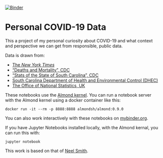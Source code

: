 [![Binder](https://mybinder.org/badge_logo.svg)](https://mybinder.org/v2/gh/Eumaeus/covid-data/master)

# Personal COVID-19 Data

This a project of my personal curiosity about COVID-19 and what context and perspective we can get from responsible, public data.

Data is drawn from:

- [The *New York Times*](https://github.com/nytimes/covid-19-data)
- [“Deaths and Mortality”, CDC](https://www.cdc.gov/nchs/fastats/deaths.htm)
- [“Stats of the State of South Carolina”, CDC](https://www.cdc.gov/nchs/pressroom/states/southcarolina/southcarolina.htm)
- [South Carolina Department of Health and Environmental Control (DHEC)](https://www.scdhec.gov/vital-records/parentage/sc-vital-records-data-and-statistics)
- [The Office of National Statistics, UK](https://www.ons.gov.uk/peoplepopulationandcommunity/birthsdeathsandmarriages/deaths/datasets/weeklyprovisionalfiguresondeathsregisteredinenglandandwales)

These notebooks use the [Almond kernel](https://almond.sh/).  You can run a notebook server with the Almond kernel using a docker container like this:

    docker run -it --rm -p 8888:8888 almondsh/almond:0.9.0

You can also work interactively with these notebooks on [mybinder.org](https://mybinder.org/v2/gh/Eumaeus/fuCite-jupyter/master).

If you have Jupyter Notebooks installed locally, with the Almond kernal, you can run this with:

    jupyter notebook

This work is based on that of [Neel Smith](https://github.com/neelsmith/nomisma-jupyter).

